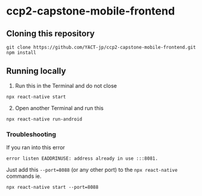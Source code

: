 # ccp2-capstone-mobile-frontend

## Cloning this repository

```
git clone https://github.com/YACT-jp/ccp2-capstone-mobile-frontend.git
npm install
```

## Running locally

1. Run this in the Terminal and do not close

```
npx react-native start
```

2. Open another Terminal and run this

```
npx react-native run-android
```

### Troubleshooting

If you ran into this error
```
error listen EADDRINUSE: address already in use :::8081.
```
Just add this `--port=8088` (or any other port) to the `npx react-native` commands
ie.
```
npx react-native start --port=8088
```
